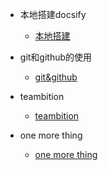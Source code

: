 - 本地搭建docsify
  - [本地搭建](01-docsify.md)

- git和github的使用
  - [git&github](02-git&github.md)

- teambition
  - [teambition](03-teambition.md)
  
 
- one more thing
  - [one more thing](04-one-more-thing.md)
 


  

